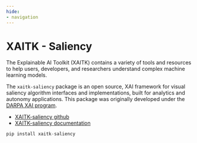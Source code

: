 ```yaml
---
hide:
- navigation
---
```


# XAITK - Saliency

The Explainable AI Toolkit (XAITK) contains a variety of tools and resources to help users, developers, and researchers understand complex machine learning models.

The `xaitk-saliency` package is an open source, XAI framework for visual saliency algorithm interfaces and implementations, built for analytics and autonomy applications. This package was originally developed under the [DARPA XAI program](https://www.darpa.mil/program/explainable-artificial-intelligence).

- [XAITK-saliency github](https://github.com/XAITK/xaitk-saliency/)
- [XAITK-saliency documentation](https://xaitk-saliency.readthedocs.io)

```python
pip install xaitk-saliency
```

